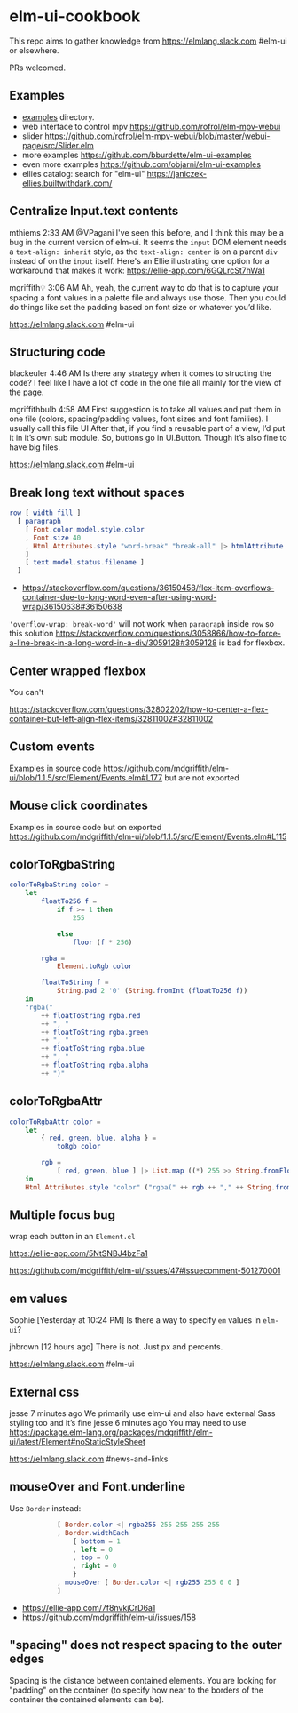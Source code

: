 # elm-ui-cookbook

This repo aims to gather knowledge from https://elmlang.slack.com #elm-ui or elsewhere.

PRs welcomed.

## Examples

- [examples](/examples) directory.
- web interface to control mpv https://github.com/rofrol/elm-mpv-webui
- slider https://github.com/rofrol/elm-mpv-webui/blob/master/webui-page/src/Slider.elm
- more examples https://github.com/bburdette/elm-ui-examples
- even more examples https://github.com/objarni/elm-ui-examples
- ellies catalog: search for "elm-ui" https://janiczek-ellies.builtwithdark.com/

## Centralize Input.text contents

mthiems 2:33 AM
@VPagani I've seen this before, and I think this may be a bug in the current version of elm-ui. It seems the `input` DOM element needs a `text-align: inherit` style, as the `text-align: center` is on a parent `div` instead of on the `input` itself. Here's an Ellie illustrating one option for a workaround that makes it work:
https://ellie-app.com/6GQLrcSt7hWa1

mgriffith:bulb: 3:06 AM
Ah, yeah, the current way to do that is to capture your spacing a font values in a palette file and always use those.  Then you could do things like set the padding based on font size or whatever you’d like.

https://elmlang.slack.com #elm-ui

## Structuring code

blackeuler 4:46 AM
Is there any strategy when it comes to structing the code? I feel like I have a lot of code in the one file all mainly for the view of the page.

mgriffithbulb 4:58 AM
First suggestion is to take all values and put them in one file (colors, spacing/padding values, font sizes and font families). I usually call this file UI After that, if you find a reusable part of a view, I’d put it in it’s own sub module. So, buttons go in UI.Button. Though it’s also fine to have big files.

https://elmlang.slack.com #elm-ui

## Break long text without spaces

```elm
row [ width fill ]
  [ paragraph
    [ Font.color model.style.color
    , Font.size 40
	, Html.Attributes.style "word-break" "break-all" |> htmlAttribute
    ]
    [ text model.status.filename ]
  ]
```

- https://stackoverflow.com/questions/36150458/flex-item-overflows-container-due-to-long-word-even-after-using-word-wrap/36150638#36150638

`'overflow-wrap: break-word'` will not work when `paragraph` inside `row` so this solution https://stackoverflow.com/questions/3058866/how-to-force-a-line-break-in-a-long-word-in-a-div/3059128#3059128 is bad for flexbox.

## Center wrapped flexbox

You can't

https://stackoverflow.com/questions/32802202/how-to-center-a-flex-container-but-left-align-flex-items/32811002#32811002

## Custom events

Examples in source code https://github.com/mdgriffith/elm-ui/blob/1.1.5/src/Element/Events.elm#L177 but are not exported

## Mouse click coordinates

Examples in source code but on exported https://github.com/mdgriffith/elm-ui/blob/1.1.5/src/Element/Events.elm#L115

## colorToRgbaString

```elm
colorToRgbaString color =
    let
        floatTo256 f =
            if f >= 1 then
                255

            else
                floor (f * 256)

        rgba =
            Element.toRgb color

        floatToString f =
            String.pad 2 '0' (String.fromInt (floatTo256 f))
    in
    "rgba("
        ++ floatToString rgba.red
        ++ ", "
        ++ floatToString rgba.green
        ++ ", "
        ++ floatToString rgba.blue
        ++ ", "
        ++ floatToString rgba.alpha
        ++ ")"
```

## colorToRgbaAttr

```elm
colorToRgbaAttr color =
    let
        { red, green, blue, alpha } =
            toRgb color

        rgb =
            [ red, green, blue ] |> List.map ((*) 255 >> String.fromFloat) |> List.intersperse ", " |> List.foldl (++) ""
    in
    Html.Attributes.style "color" ("rgba(" ++ rgb ++ "," ++ String.fromFloat alpha ++ ")")
```

## Multiple focus bug

wrap each button in an `Element.el`

https://ellie-app.com/5NtSNBJ4bzFa1

https://github.com/mdgriffith/elm-ui/issues/47#issuecomment-501270001

## em values

Sophie   [Yesterday at 10:24 PM]
Is there a way to specify `em` values in `elm-ui`?

jhbrown   [12 hours ago]
There is not.  Just px and percents.

https://elmlang.slack.com #elm-ui

## External css

jesse  7 minutes ago
We primarily use elm-ui and also have external Sass styling too and it’s fine
jesse  6 minutes ago
You may need to use https://package.elm-lang.org/packages/mdgriffith/elm-ui/latest/Element#noStaticStyleSheet

https://elmlang.slack.com #news-and-links

## mouseOver and Font.underline

Use `Border` instead:

```elm
            [ Border.color <| rgba255 255 255 255 255
            , Border.widthEach
                { bottom = 1
                , left = 0
                , top = 0
                , right = 0
                }
            , mouseOver [ Border.color <| rgb255 255 0 0 ]
            ]
```

- https://ellie-app.com/7f8nvkjCrD6a1
- https://github.com/mdgriffith/elm-ui/issues/158

## "spacing" does not respect spacing to the outer edges

Spacing is the distance between contained elements. You are looking for "padding" on the container (to specify how near to the borders of the container the contained elements can be). 
